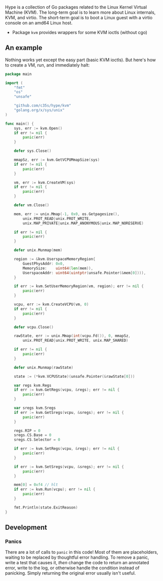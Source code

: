 Hype is a collection of Go packages related to the Linux Kernel Virtual Machine (KVM). The long-term goal is to learn more about Linux internals, KVM, and virtio. The short-term goal is to boot a Linux guest with a virtio console on an amd64 Linux host.

- Package `kvm` provides wrappers for some KVM ioctls (without cgo)

## An example

Nothing works yet except the easy part (basic KVM ioctls). But here's how to create a VM, run, and immediately halt:

```go
package main

import (
	"fmt"
	"os"
	"unsafe"

	"github.com/c35s/hype/kvm"
	"golang.org/x/sys/unix"
)

func main() {
	sys, err := kvm.Open()
	if err != nil {
		panic(err)
	}

	defer sys.Close()

	mmapSz, err := kvm.GetVCPUMmapSize(sys)
	if err != nil {
		panic(err)
	}

	vm, err := kvm.CreateVM(sys)
	if err != nil {
		panic(err)
	}

	defer vm.Close()

	mem, err := unix.Mmap(-1, 0x0, os.Getpagesize(),
		unix.PROT_READ|unix.PROT_WRITE,
		unix.MAP_PRIVATE|unix.MAP_ANONYMOUS|unix.MAP_NORESERVE)

	if err != nil {
		panic(err)
	}

	defer unix.Munmap(mem)

	region := &kvm.UserspaceMemoryRegion{
		GuestPhysAddr: 0x0,
		MemorySize:    uint64(len(mem)),
		UserspaceAddr: uint64(uintptr(unsafe.Pointer(&mem[0]))),
	}

	if err := kvm.SetUserMemoryRegion(vm, region); err != nil {
		panic(err)
	}

	vcpu, err := kvm.CreateVCPU(vm, 0)
	if err != nil {
		panic(err)
	}

	defer vcpu.Close()

	rawState, err := unix.Mmap(int(vcpu.Fd()), 0, mmapSz,
		unix.PROT_READ|unix.PROT_WRITE, unix.MAP_SHARED)

	if err != nil {
		panic(err)
	}

	defer unix.Munmap(rawState)

	state := (*kvm.VCPUState)(unsafe.Pointer(&rawState[0]))

	var regs kvm.Regs
	if err := kvm.GetRegs(vcpu, &regs); err != nil {
		panic(err)
	}

	var sregs kvm.Sregs
	if err := kvm.GetSregs(vcpu, &sregs); err != nil {
		panic(err)
	}

	regs.RIP = 0
	sregs.CS.Base = 0
	sregs.CS.Selector = 0

	if err := kvm.SetRegs(vcpu, &regs); err != nil {
		panic(err)
	}

	if err := kvm.SetSregs(vcpu, &sregs); err != nil {
		panic(err)
	}

	mem[0] = 0xf4 // hlt
	if err := kvm.Run(vcpu); err != nil {
		panic(err)
	}

	fmt.Println(state.ExitReason)
}
```

## Development

### Panics

There are a lot of calls to `panic` in this code! Most of them are placeholders, waiting to be replaced by thoughtful error handling. To remove a panic, write a test that causes it, *then* change the code to return an annotated error, write to the log, or otherwise handle the condition instead of panicking. Simply returning the original error usually isn't useful.
